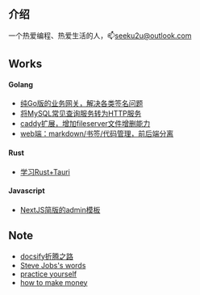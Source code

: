 ## 介绍

一个热爱编程、热爱生活的人，:mailbox:seeku2u@outlook.com


## Works
<!-- tabs:start -->

#### **Golang**

- [纯Go版的业务网关，解决各类签名问题](https://github.com/crackeer/goaway)
- [将MySQL常见查询服务转为HTTP服务](https://github.com/crackeer/mysql2http)
- [caddy扩展，增加fileserver文件增删能力](https://github.com/crackeer/caddy-upload2dir)
- [web端：markdown/书签/代码管理，前后端分离](https://github.com/crackeer/markdown-web)

#### **Rust**

- [学习Rust+Tauri](https://github.com/crackeer/tauri-tool)

#### **Javascript**

- [NextJS简版的admin模板](https://github.com/crackeer/nextjs-framework)

<!-- tabs:end -->

## Note

- [docsify折腾之路](/note/docsify.md)
- [Steve Jobs's words](/note/from-steve-jobs.md)
- [practice yourself](/note/practice.md)
- [how to make money](/note/make-money.md)
